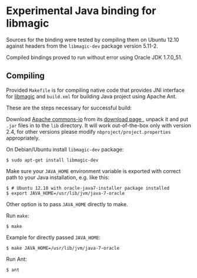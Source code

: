 Experimental Java binding for libmagic
======================================

Sources for the binding were tested by compiling them on Ubuntu 12.10 against
headers from the `libmagic-dev` package version 5.11-2.

Compiled bindings proved to run without error using Oracle JDK 1.7.0\_51.


Compiling
---------

Provided `Makefile` is for compiling native code that provides JNI interface
for [libmagic][] and `build.xml` for building Java project using Apache Ant.

These are the steps necessary for successful build:

Download [Apache commons-io][] from its [download page
][Apache commons-io download], unpack it and put `.jar` files in to the `lib`
directory. It will work out-of-the-box only with version 2.4, for other
versions please modify `nbproject/project.properties` appropriately.

On Debian/Ubuntu install `libmagic-dev` package:

    $ sudo apt-get install libmagic-dev

Make sure your `JAVA_HOME` environment variable is exported with correct path
to your Java installation, e.g. like this:

    $ # Ubuntu 12.10 with oracle-java7-installer package installed
    $ export JAVA_HOME=/usr/lib/jvm/java-7-oracle

Other option is to pass `JAVA_HOME` directly to make.

Run `make`:

    $ make

Example for directly passed `JAVA_HOME`:

    $ make JAVA_HOME=/usr/lib/jvm/java-7-oracle

Run Ant:

    $ ant


[Apache commons-io]:
  https://commons.apache.org/proper/commons-io/
  "Apache commons-io homepage"
[Apache commons-io download]:
  http://commons.apache.org/io/download_io.cgi
  "Download page for Apache commons-io"
[libmagic]:
  http://swoolley.org/man.cgi/3/libmagic
  "Manual page for libmagic that describes its API"
